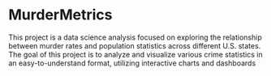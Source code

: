 # MurderMetrics
This project is a data science analysis focused on exploring the relationship between murder rates and population statistics across different U.S. states. The goal of this project is to analyze and visualize various crime statistics in an easy-to-understand format, utilizing interactive charts and dashboards
